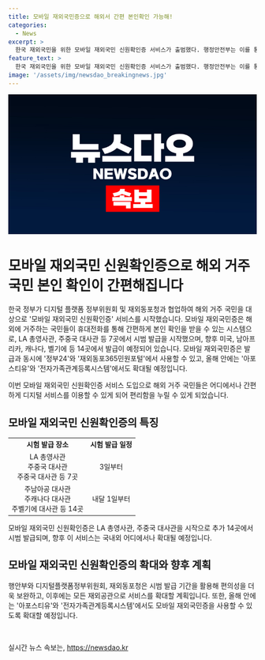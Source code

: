 ```yaml
---
title: 모바일 재외국민증으로 해외서 간편 본인확인 가능해!
categories:
  - News
excerpt: >
  한국 재외국민을 위한 모바일 재외국민 신원확인증 서비스가 출범했다. 행정안전부는 이를 통해 해외 거주 국민들이 휴대전화로 본인 확인을 받을 수 있게 되었으며, 이를 통해 디지털 사각지대를 해소하고 국내외에서 디지털 서비스를 보다 편리하게 이용할 수 있게 되었다. 이 서비스는 미국, 중국, 베트남, 필리핀 등 7곳에서 시범 발급되며, 추후 더 많은 곳에서의 발급이 예정되어 있다. 또한, 발급과 동시에 정부24와 재외동포365민원포털에서 사용 가능하며, 향후 더 많은 확대가 이뤄질 예정이다. (문자수: 242)
feature_text: >
  한국 재외국민을 위한 모바일 재외국민 신원확인증 서비스가 출범했다. 행정안전부는 이를 통해 해외 거주 국민들이 휴대전화로 본인 확인을 받을 수 있게 되었으며, 이를 통해 디지털 사각지대를 해소하고 국내외에서 디지털 서비스를 보다 편리하게 이용할 수 있게 되었다. 이 서비스는 미국, 중국, 베트남, 필리핀 등 7곳에서 시범 발급되며, 추후 더 많은 곳에서의 발급이 예정되어 있다. 또한, 발급과 동시에 정부24와 재외동포365민원포털에서 사용 가능하며, 향후 더 많은 확대가 이뤄질 예정이다. (문자수: 242)
image: '/assets/img/newsdao_breakingnews.jpg'
---
```


<p><img src="/assets/img/newsdao_breakingnews.jpg" alt="koreaapp 속보" /></p>

<h1>모바일 재외국민 신원확인증으로 해외 거주 국민 본인 확인이 간편해집니다</h1>

<p>한국 정부가 디지털 플랫폼 정부위원회 및 재외동포청과 협업하여 해외 거주 국민을 대상으로 '모바일 재외국민 신원확인증' 서비스를 시작했습니다. 모바일 재외국민증은 해외에 거주하는 국민들이 휴대전화를 통해 간편하게 본인 확인을 받을 수 있는 시스템으로, LA 총영사관, 주중국 대사관 등 7곳에서 시범 발급을 시작했으며, 향후 미국, 남아프리카, 캐나다, 벨기에 등 14곳에서 발급이 예정되어 있습니다. 모바일 재외국민증은 발급과 동시에 '정부24'와 '재외동포365민원포털'에서 사용할 수 있고, 올해 안에는 '아포스티유'와 '전자가족관계등록시스템'에서도 확대될 예정입니다.</p>

<p data-ke-size="size16">이번 모바일 재외국민 신원확인증 서비스 도입으로 해외 거주 국민들은 어디에서나 간편하게 디지털 서비스를 이용할 수 있게 되어 편리함을 누릴 수 있게 되었습니다.</p>

<h2 data-ke-size="size26">모바일 재외국민 신원확인증의 특징</h2>

<table>
    <tr>
        <td style="text-align: center; height: 17px;"><b>시험 발급 장소</b></td>
        <td style="text-align: center; height: 17px;"><b>시험 발급 일정</b></td>
    </tr>
    <tr>
        <td style="text-align: center; height: 17px;">LA 총영사관<br>주중국 대사관<br>주중국 대사관 등 7곳</td>
        <td style="text-align: center; height: 17px;">3일부터</td>
    </tr>
    <tr>
        <td style="text-align: center; height: 17px;">주남아공 대사관<br>주캐나다 대사관<br>주벨기에 대사관 등 14곳</td>
        <td style="text-align: center; height: 17px;">내달 1일부터</td>
    </tr>
</table>

<p data-ke-size="size16">모바일 재외국민 신원확인증은 LA 총영사관, 주중국 대사관을 시작으로 추가 14곳에서 시범 발급되며, 향후 이 서비스는 국내외 어디에서나 확대될 예정입니다.</p>

<h2 data-ke-size="size26">모바일 재외국민 신원확인증의 확대와 향후 계획</h2>

<p data-ke-size="size16">행안부와 디지털플랫폼정부위원회, 재외동포청은 시범 발급 기간을 활용해 편의성을 더욱 보완하고, 이후에는 모든 재외공관으로 서비스를 확대할 계획입니다. 또한, 올해 안에는 '아포스티유'와 '전자가족관계등록시스템'에서도 모바일 재외국민증을 사용할 수 있도록 확대할 예정입니다.</p>

<p data-ke-size="size16">&nbsp;</p>
실시간 뉴스 속보는, <a href="https://newsdao.kr" rel="dofollow">https://newsdao.kr</a>


